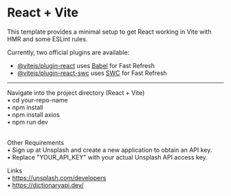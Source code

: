 # React + Vite

This template provides a minimal setup to get React working in Vite with HMR and some ESLint rules.

Currently, two official plugins are available:

- [@vitejs/plugin-react](https://github.com/vitejs/vite-plugin-react/blob/main/packages/plugin-react/README.md) uses [Babel](https://babeljs.io/) for Fast Refresh
- [@vitejs/plugin-react-swc](https://github.com/vitejs/vite-plugin-react-swc) uses [SWC](https://swc.rs/) for Fast Refresh

---
Navigate into the project directory (React + Vite) <br>
• cd your-repo-name<br>
• npm install<br>
• npm install axios<br>
• npm run dev<br><br>

Other Requirements<br>
• Sign up at Unsplash and create a new application to obtain an API key.<br>
• Replace "YOUR_API_KEY" with your actual Unsplash API access key.<br>

Links<br>
• https://unsplash.com/developers <br>
• https://dictionaryapi.dev/




